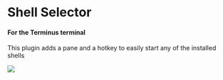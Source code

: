 # Shell Selector

#### For the Terminus terminal

This plugin adds a pane and a hotkey to easily start any of the installed shells

![](http://imgur.com/download/jQh6660)
